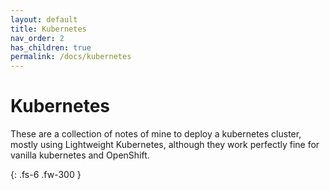```yaml
---
layout: default
title: Kubernetes
nav_order: 2
has_children: true
permalink: /docs/kubernetes
---
```


# Kubernetes

These are a collection of notes of mine to deploy a kubernetes cluster, mostly using Lightweight Kubernetes, although they work
perfectly fine for vanilla kubernetes and OpenShift.

{: .fs-6 .fw-300 }
